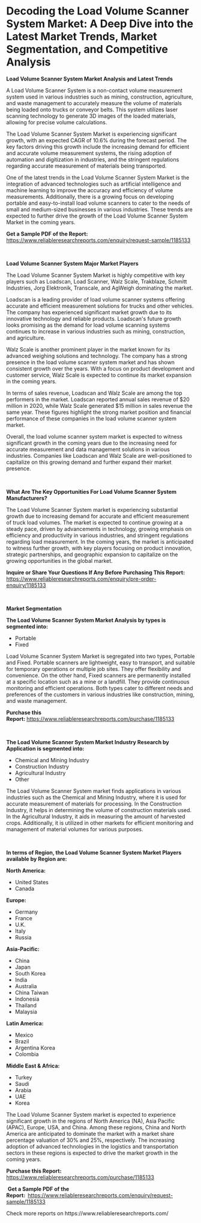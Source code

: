 <p><h1>Decoding the Load Volume Scanner System Market: A Deep Dive into the Latest Market Trends, Market Segmentation, and Competitive Analysis</h1></p><p><strong>Load Volume Scanner System Market Analysis and Latest Trends</strong></p>
<p><p>A Load Volume Scanner System is a non-contact volume measurement system used in various industries such as mining, construction, agriculture, and waste management to accurately measure the volume of materials being loaded onto trucks or conveyor belts. This system utilizes laser scanning technology to generate 3D images of the loaded materials, allowing for precise volume calculations.</p><p>The Load Volume Scanner System Market is experiencing significant growth, with an expected CAGR of 10.6% during the forecast period. The key factors driving this growth include the increasing demand for efficient and accurate volume measurement systems, the rising adoption of automation and digitization in industries, and the stringent regulations regarding accurate measurement of materials being transported.</p><p>One of the latest trends in the Load Volume Scanner System Market is the integration of advanced technologies such as artificial intelligence and machine learning to improve the accuracy and efficiency of volume measurements. Additionally, there is a growing focus on developing portable and easy-to-install load volume scanners to cater to the needs of small and medium-sized businesses in various industries. These trends are expected to further drive the growth of the Load Volume Scanner System Market in the coming years.</p></p>
<p><strong>Get a Sample PDF of the Report:&nbsp;</strong> <a href="https://www.reliableresearchreports.com/enquiry/request-sample/1185133">https://www.reliableresearchreports.com/enquiry/request-sample/1185133</a></p>
<p>&nbsp;</p>
<p><strong>Load Volume Scanner System Major Market Players</strong></p>
<p><p>The Load Volume Scanner System Market is highly competitive with key players such as Loadscan, Load Scanner, Walz Scale, Trakblaze, Schmitt Industries, Jorg Elektronik, Transcale, and AgWeigh dominating the market.</p><p>Loadscan is a leading provider of load volume scanner systems offering accurate and efficient measurement solutions for trucks and other vehicles. The company has experienced significant market growth due to its innovative technology and reliable products. Loadscan's future growth looks promising as the demand for load volume scanning systems continues to increase in various industries such as mining, construction, and agriculture.</p><p>Walz Scale is another prominent player in the market known for its advanced weighing solutions and technology. The company has a strong presence in the load volume scanner system market and has shown consistent growth over the years. With a focus on product development and customer service, Walz Scale is expected to continue its market expansion in the coming years.</p><p>In terms of sales revenue, Loadscan and Walz Scale are among the top performers in the market. Loadscan reported annual sales revenue of $20 million in 2020, while Walz Scale generated $15 million in sales revenue the same year. These figures highlight the strong market position and financial performance of these companies in the load volume scanner system market.</p><p>Overall, the load volume scanner system market is expected to witness significant growth in the coming years due to the increasing need for accurate measurement and data management solutions in various industries. Companies like Loadscan and Walz Scale are well-positioned to capitalize on this growing demand and further expand their market presence.</p></p>
<p>&nbsp;</p>
<p><strong>What Are The Key Opportunities For Load Volume Scanner System Manufacturers?</strong></p>
<p><p>The Load Volume Scanner System market is experiencing substantial growth due to increasing demand for accurate and efficient measurement of truck load volumes. The market is expected to continue growing at a steady pace, driven by advancements in technology, growing emphasis on efficiency and productivity in various industries, and stringent regulations regarding load measurement. In the coming years, the market is anticipated to witness further growth, with key players focusing on product innovation, strategic partnerships, and geographic expansion to capitalize on the growing opportunities in the global market.</p></p>
<p><strong>Inquire or Share Your Questions If Any Before Purchasing This Report:</strong> <a href="https://www.reliableresearchreports.com/enquiry/pre-order-enquiry/1185133">https://www.reliableresearchreports.com/enquiry/pre-order-enquiry/1185133</a></p>
<p>&nbsp;</p>
<p><strong>Market Segmentation</strong></p>
<p><strong>The Load Volume Scanner System Market Analysis by types is segmented into:</strong></p>
<p><ul><li>Portable</li><li>Fixed</li></ul></p>
<p><p>Load Volume Scanner System Market is segregated into two types, Portable and Fixed. Portable scanners are lightweight, easy to transport, and suitable for temporary operations or multiple job sites. They offer flexibility and convenience. On the other hand, Fixed scanners are permanently installed at a specific location such as a mine or a landfill. They provide continuous monitoring and efficient operations. Both types cater to different needs and preferences of the customers in various industries like construction, mining, and waste management.</p></p>
<p><strong>Purchase this Report:&nbsp;</strong><a href="https://www.reliableresearchreports.com/purchase/1185133">https://www.reliableresearchreports.com/purchase/1185133</a></p>
<p>&nbsp;</p>
<p><strong>The Load Volume Scanner System Market Industry Research by Application is segmented into:</strong></p>
<p><ul><li>Chemical and Mining Industry</li><li>Construction Industry</li><li>Agricultural Industry</li><li>Other</li></ul></p>
<p><p>The Load Volume Scanner System market finds applications in various industries such as the Chemical and Mining Industry, where it is used for accurate measurement of materials for processing. In the Construction Industry, it helps in determining the volume of construction materials used. In the Agricultural Industry, it aids in measuring the amount of harvested crops. Additionally, it is utilized in other markets for efficient monitoring and management of material volumes for various purposes.</p></p>
<p>&nbsp;</p>
<p><strong>In terms of Region, the Load Volume Scanner System Market Players available by Region are:</strong></p>
<p>
    <p> <strong> North America: </strong>
        <ul>
            <li>United States</li>
            <li>Canada</li>
        </ul>
        </p> 
    <p> <strong> Europe: </strong>
        <ul>
            <li>Germany</li>
            <li>France</li>
            <li>U.K.</li>
            <li>Italy</li>
            <li>Russia</li>
        </ul>
        </p> 
    <p> <strong> Asia-Pacific: </strong>
        <ul>
            <li>China</li>
            <li>Japan</li>
            <li>South Korea</li>
            <li>India</li>
            <li>Australia</li>
            <li>China Taiwan</li>
            <li>Indonesia</li>
            <li>Thailand</li>
            <li>Malaysia</li>
        </ul>
        </p> 
    <p> <strong> Latin America: </strong>
        <ul>
            <li>Mexico</li>
            <li>Brazil</li>
            <li>Argentina Korea</li>
            <li>Colombia</li>
        </ul>
        </p> 
    <p> <strong> Middle East & Africa: </strong>
        <ul>
            <li>Turkey</li>
            <li>Saudi</li>
            <li>Arabia</li>
            <li>UAE</li>
            <li>Korea</li>
        </ul>
    </p>
    </p>
<p><p>The Load Volume Scanner System market is expected to experience significant growth in the regions of North America (NA), Asia Pacific (APAC), Europe, USA, and China. Among these regions, China and North America are anticipated to dominate the market with a market share percentage valuation of 30% and 25%, respectively. The increasing adoption of advanced technologies in the logistics and transportation sectors in these regions is expected to drive the market growth in the coming years.</p></p>
<p><strong>Purchase this Report: </strong><a href="https://www.reliableresearchreports.com/purchase/1185133">https://www.reliableresearchreports.com/purchase/1185133</a></p>
<p>&nbsp;<strong>Get a Sample PDF of the Report:&nbsp;&nbsp;</strong><a href="https://www.reliableresearchreports.com/enquiry/request-sample/1185133">https://www.reliableresearchreports.com/enquiry/request-sample/1185133</a></p>
<p><strong></strong></p>
<p>Check more reports on https://www.reliableresearchreports.com/</p>